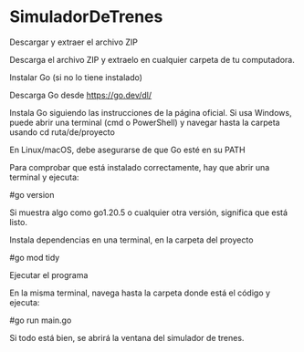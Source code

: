 # SimuladorDeTrenes

Descargar y extraer el archivo ZIP

Descarga el archivo ZIP y extraelo en cualquier carpeta de tu computadora.

Instalar Go (si no lo tiene instalado)

Descarga Go desde https://go.dev/dl/

Instala Go siguiendo las instrucciones de la página oficial. Si usa Windows, puede abrir una terminal (cmd o PowerShell) y navegar hasta la carpeta usando cd ruta/de/proyecto

En Linux/macOS, debe asegurarse de que Go esté en su PATH


Para comprobar que está instalado correctamente, hay que abrir una terminal y ejecuta:


#go version


Si muestra algo como go1.20.5 o cualquier otra versión, significa que está listo.


Instala dependencias en una terminal, en la carpeta del proyecto

#go mod tidy


Ejecutar el programa

En la misma terminal, navega hasta la carpeta donde está el código y ejecuta:


#go run main.go

Si todo está bien, se abrirá la ventana del simulador de trenes.
